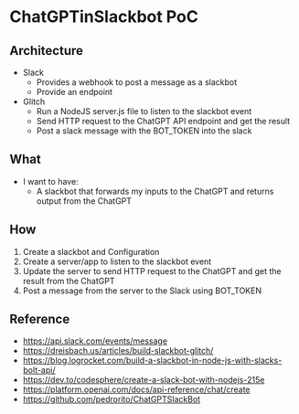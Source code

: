 # ChatGPTinSlackbot PoC
## Architecture
* Slack
    * Provides a webhook to post a message as a slackbot
    * Provide an endpoint 
* Glitch
    * Run a NodeJS server.js file to listen to the slackbot event
    * Send HTTP request to the ChatGPT API endpoint and get the result
    * Post a slack message with the BOT_TOKEN into the slack 

## What
* I want to have:
    * A slackbot that forwards my inputs to the ChatGPT and returns output from the ChatGPT

## How
1. Create a slackbot and Configuration
2. Create a server/app to listen to the slackbot event
3. Update the server to send HTTP request to the ChatGPT and get the result from the ChatGPT
4. Post a message from the server to the Slack using BOT_TOKEN

## Reference
* https://api.slack.com/events/message
* https://dreisbach.us/articles/build-slackbot-glitch/
* https://blog.logrocket.com/build-a-slackbot-in-node-js-with-slacks-bolt-api/
* https://dev.to/codesphere/create-a-slack-bot-with-nodejs-215e
* https://platform.openai.com/docs/api-reference/chat/create
* https://github.com/pedrorito/ChatGPTSlackBot